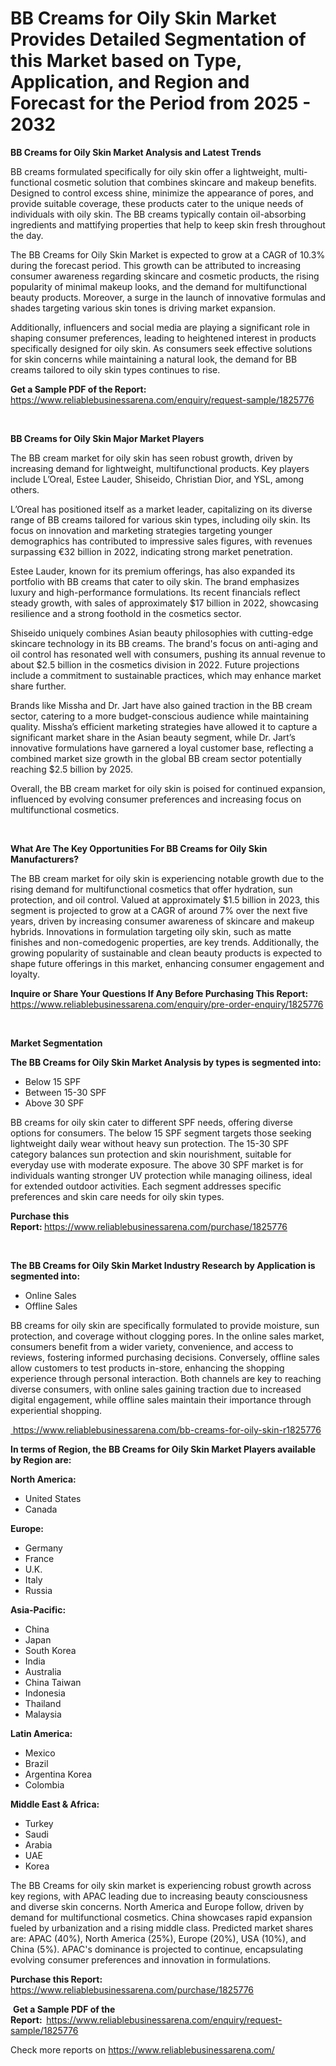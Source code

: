 <p><h1>BB Creams for Oily Skin Market Provides Detailed Segmentation of this Market based on Type, Application, and Region and Forecast for the Period from 2025 - 2032</h1></p><p><strong>BB Creams for Oily Skin Market Analysis and Latest Trends</strong></p>
<p><p>BB creams formulated specifically for oily skin offer a lightweight, multi-functional cosmetic solution that combines skincare and makeup benefits. Designed to control excess shine, minimize the appearance of pores, and provide suitable coverage, these products cater to the unique needs of individuals with oily skin. The BB creams typically contain oil-absorbing ingredients and mattifying properties that help to keep skin fresh throughout the day.</p><p>The BB Creams for Oily Skin Market is expected to grow at a CAGR of 10.3% during the forecast period. This growth can be attributed to increasing consumer awareness regarding skincare and cosmetic products, the rising popularity of minimal makeup looks, and the demand for multifunctional beauty products. Moreover, a surge in the launch of innovative formulas and shades targeting various skin tones is driving market expansion. </p><p>Additionally, influencers and social media are playing a significant role in shaping consumer preferences, leading to heightened interest in products specifically designed for oily skin. As consumers seek effective solutions for skin concerns while maintaining a natural look, the demand for BB creams tailored to oily skin types continues to rise.</p></p>
<p><strong>Get a Sample PDF of the Report:&nbsp;</strong> <a href="https://www.reliablebusinessarena.com/enquiry/request-sample/1825776?utm_campaign=2238&utm_medium=2&utm_source=Github&utm_content=ia&utm_term=07022025&utm_id=bb-creams-for-oily-skin">https://www.reliablebusinessarena.com/enquiry/request-sample/1825776</a></p>
<p>&nbsp;</p>
<p><strong>BB Creams for Oily Skin Major Market Players</strong></p>
<p><p>The BB cream market for oily skin has seen robust growth, driven by increasing demand for lightweight, multifunctional products. Key players include L’Oreal, Estee Lauder, Shiseido, Christian Dior, and YSL, among others. </p><p>L’Oreal has positioned itself as a market leader, capitalizing on its diverse range of BB creams tailored for various skin types, including oily skin. Its focus on innovation and marketing strategies targeting younger demographics has contributed to impressive sales figures, with revenues surpassing €32 billion in 2022, indicating strong market penetration.</p><p>Estee Lauder, known for its premium offerings, has also expanded its portfolio with BB creams that cater to oily skin. The brand emphasizes luxury and high-performance formulations. Its recent financials reflect steady growth, with sales of approximately $17 billion in 2022, showcasing resilience and a strong foothold in the cosmetics sector.</p><p>Shiseido uniquely combines Asian beauty philosophies with cutting-edge skincare technology in its BB creams. The brand's focus on anti-aging and oil control has resonated well with consumers, pushing its annual revenue to about $2.5 billion in the cosmetics division in 2022. Future projections include a commitment to sustainable practices, which may enhance market share further.</p><p>Brands like Missha and Dr. Jart have also gained traction in the BB cream sector, catering to a more budget-conscious audience while maintaining quality. Missha’s efficient marketing strategies have allowed it to capture a significant market share in the Asian beauty segment, while Dr. Jart’s innovative formulations have garnered a loyal customer base, reflecting a combined market size growth in the global BB cream sector potentially reaching $2.5 billion by 2025. </p><p>Overall, the BB cream market for oily skin is poised for continued expansion, influenced by evolving consumer preferences and increasing focus on multifunctional cosmetics.</p></p>
<p>&nbsp;</p>
<p><strong>What Are The Key Opportunities For BB Creams for Oily Skin Manufacturers?</strong></p>
<p><p>The BB cream market for oily skin is experiencing notable growth due to the rising demand for multifunctional cosmetics that offer hydration, sun protection, and oil control. Valued at approximately $1.5 billion in 2023, this segment is projected to grow at a CAGR of around 7% over the next five years, driven by increasing consumer awareness of skincare and makeup hybrids. Innovations in formulation targeting oily skin, such as matte finishes and non-comedogenic properties, are key trends. Additionally, the growing popularity of sustainable and clean beauty products is expected to shape future offerings in this market, enhancing consumer engagement and loyalty.</p></p>
<p><strong>Inquire or Share Your Questions If Any Before Purchasing This Report:</strong> <a href="https://www.reliablebusinessarena.com/enquiry/pre-order-enquiry/1825776?utm_campaign=2238&utm_medium=2&utm_source=Github&utm_content=ia&utm_term=07022025&utm_id=bb-creams-for-oily-skin">https://www.reliablebusinessarena.com/enquiry/pre-order-enquiry/1825776</a></p>
<p>&nbsp;</p>
<p><strong>Market Segmentation</strong></p>
<p><strong>The BB Creams for Oily Skin Market Analysis by types is segmented into:</strong></p>
<p><ul><li>Below 15 SPF</li><li>Between 15-30 SPF</li><li>Above 30 SPF</li></ul></p>
<p><p>BB creams for oily skin cater to different SPF needs, offering diverse options for consumers. The below 15 SPF segment targets those seeking lightweight daily wear without heavy sun protection. The 15-30 SPF category balances sun protection and skin nourishment, suitable for everyday use with moderate exposure. The above 30 SPF market is for individuals wanting stronger UV protection while managing oiliness, ideal for extended outdoor activities. Each segment addresses specific preferences and skin care needs for oily skin types.</p></p>
<p><strong>Purchase this Report:&nbsp;</strong><a href="https://www.reliablebusinessarena.com/purchase/1825776?utm_campaign=2238&utm_medium=2&utm_source=Github&utm_content=ia&utm_term=07022025&utm_id=bb-creams-for-oily-skin">https://www.reliablebusinessarena.com/purchase/1825776</a></p>
<p>&nbsp;</p>
<p><strong>The BB Creams for Oily Skin Market Industry Research by Application is segmented into:</strong></p>
<p><ul><li>Online Sales</li><li>Offline Sales</li></ul></p>
<p><p>BB creams for oily skin are specifically formulated to provide moisture, sun protection, and coverage without clogging pores. In the online sales market, consumers benefit from a wider variety, convenience, and access to reviews, fostering informed purchasing decisions. Conversely, offline sales allow customers to test products in-store, enhancing the shopping experience through personal interaction. Both channels are key to reaching diverse consumers, with online sales gaining traction due to increased digital engagement, while offline sales maintain their importance through experiential shopping.</p></p>
<p><a href="https://www.reliablebusinessarena.com/bb-creams-for-oily-skin-r1825776?utm_campaign=2238&utm_medium=2&utm_source=Github&utm_content=ia&utm_term=07022025&utm_id=bb-creams-for-oily-skin">&nbsp;https://www.reliablebusinessarena.com/bb-creams-for-oily-skin-r1825776</a></p>
<p><strong>In terms of Region, the BB Creams for Oily Skin Market Players available by Region are:</strong></p>
<p>
    <p> <strong> North America: </strong>
        <ul>
            <li>United States</li>
            <li>Canada</li>
        </ul>
        </p> 
    <p> <strong> Europe: </strong>
        <ul>
            <li>Germany</li>
            <li>France</li>
            <li>U.K.</li>
            <li>Italy</li>
            <li>Russia</li>
        </ul>
        </p> 
    <p> <strong> Asia-Pacific: </strong>
        <ul>
            <li>China</li>
            <li>Japan</li>
            <li>South Korea</li>
            <li>India</li>
            <li>Australia</li>
            <li>China Taiwan</li>
            <li>Indonesia</li>
            <li>Thailand</li>
            <li>Malaysia</li>
        </ul>
        </p> 
    <p> <strong> Latin America: </strong>
        <ul>
            <li>Mexico</li>
            <li>Brazil</li>
            <li>Argentina Korea</li>
            <li>Colombia</li>
        </ul>
        </p> 
    <p> <strong> Middle East & Africa: </strong>
        <ul>
            <li>Turkey</li>
            <li>Saudi</li>
            <li>Arabia</li>
            <li>UAE</li>
            <li>Korea</li>
        </ul>
    </p>
    </p>
<p><p>The BB Creams for oily skin market is experiencing robust growth across key regions, with APAC leading due to increasing beauty consciousness and diverse skin concerns. North America and Europe follow, driven by demand for multifunctional cosmetics. China showcases rapid expansion fueled by urbanization and a rising middle class. Predicted market shares are: APAC (40%), North America (25%), Europe (20%), USA (10%), and China (5%). APAC's dominance is projected to continue, encapsulating evolving consumer preferences and innovation in formulations.</p></p>
<p><strong>Purchase this Report: </strong><a href="https://www.reliablebusinessarena.com/purchase/1825776?utm_campaign=2238&utm_medium=2&utm_source=Github&utm_content=ia&utm_term=07022025&utm_id=bb-creams-for-oily-skin">https://www.reliablebusinessarena.com/purchase/1825776</a></p>
<p>&nbsp;<strong>Get a Sample PDF of the Report:&nbsp;&nbsp;</strong><a href="https://www.reliablebusinessarena.com/enquiry/request-sample/1825776?utm_campaign=2238&utm_medium=2&utm_source=Github&utm_content=ia&utm_term=07022025&utm_id=bb-creams-for-oily-skin">https://www.reliablebusinessarena.com/enquiry/request-sample/1825776</a></p>
<p><strong></strong></p>
<p>Check more reports on <a href="https://www.reliablebusinessarena.com/?utm_campaign=2238&utm_medium=2&utm_source=Github&utm_content=ia&utm_term=07022025&utm_id=bb-creams-for-oily-skin">https://www.reliablebusinessarena.com/</a></p>